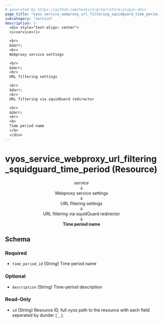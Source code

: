 ```yaml
---
# generated by https://github.com/hashicorp/terraform-plugin-docs
page_title: "vyos_service_webproxy_url_filtering_squidguard_time_period Resource - vyos"
subcategory: "service"
description: |-
  <div style="text-align: center">
  <i>service</i>

  <br>
  &darr;
  <br>
  Webproxy service settings

  <br>
  &darr;
  <br>
  URL filtering settings

  <br>
  &darr;
  <br>
  URL filtering via squidGuard redirector

  <br>
  &darr;
  <br>
  <b>
  Time period name
  </b>
  </div>
---
```


# vyos_service_webproxy_url_filtering_squidguard_time_period (Resource)

<div style="text-align: center">
<i>service</i>

<br>
&darr;
<br>
Webproxy service settings

<br>
&darr;
<br>
URL filtering settings

<br>
&darr;
<br>
URL filtering via squidGuard redirector

<br>
&darr;
<br>
<b>
Time period name
</b>
</div>



<!-- schema generated by tfplugindocs -->
## Schema

### Required

- `time_period_id` (String) Time period name

### Optional

- `description` (String) Time-period description

### Read-Only

- `id` (String) Resource ID, full vyos path to the resource with each field seperated by dunder (`__`).
